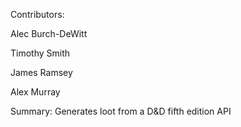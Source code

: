 Contributors:

Alec Burch-DeWitt

Timothy Smith

James Ramsey

Alex Murray

Summary: Generates loot from a D&D fifth edition API